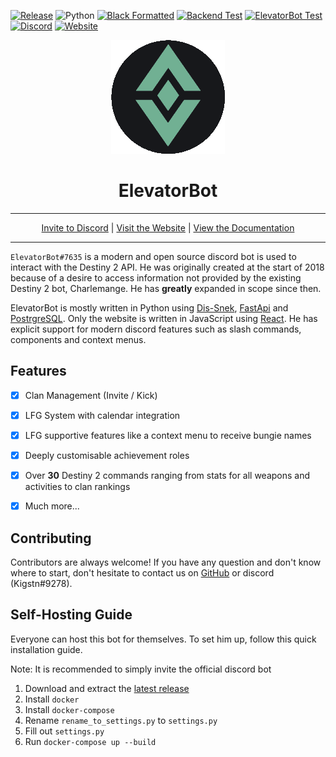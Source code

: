 [![Release](https://img.shields.io/github/v/release/LukasSchmid97/elevatorbot?label=Version&logo=github)](https://github.com/LukasSchmid97/elevatorbot/releases)
![Python](https://img.shields.io/badge/Python-3.10+-1081c1?logo=python)
[![Black Formatted](https://img.shields.io/github/workflow/status/LukasSchmid97/elevatorbot/Black%20Formating/master?label=Black%20Format&logo=github)](https://github.com/LordOfPolls/dis_snek/actions/workflows/Backend_black.yml)
[![Backend Test](https://img.shields.io/github/workflow/status/LukasSchmid97/elevatorbot/Test%20Backend/master?label=Backend%20Tests&logo=github)](https://github.com/LordOfPolls/dis_snek/actions/workflows/Backend_pytest.yml)
[![ElevatorBot Test](https://img.shields.io/github/workflow/status/LukasSchmid97/elevatorbot/Test%20ElevatorBot/master?label=ElevatorBot%20Tests&logo=github)](https://github.com/LukasSchmid97/elevatorbot/actions/workflows/Elevator_pytest.yml)
[![Discord](https://img.shields.io/discord/669293365900214293?color=%235865F2&label=Descend%20Discord&logo=discord&logoColor=%235865F2)](https://discord.gg/descend)
[![Website](https://img.shields.io/badge/Website-elevatorbot.ch-0f80c0?logo=react)](https://elevatorbot.ch/)


<p align="center">
  <img src="https://raw.githubusercontent.com/LukasSchmid97/elevatorbot/master/logo.png" alt="ElevatorBot Logo">
</p>
<h1 align="center">
    ElevatorBot
</h1>

---
<div align="center">
    <a href="# todo url">Invite to Discord</a> | <a href="https://elevatorbot.ch/">Visit the Website</a> | <a href="# todo url">View the Documentation</a>
</div>

---

`ElevatorBot#7635` is a modern and open source discord bot is used to interact with the Destiny 2 API. He was originally created at the start of 2018 because of a desire to access information not provided by the existing Destiny 2 bot, Charlemange. He has **greatly** expanded in scope since then.

ElevatorBot is mostly written in Python using [Dis-Snek](https://github.com/Discord-Snake-Pit/Dis-Snek), [FastApi](https://github.com/tiangolo/fastapi/) and [PostrgreSQL](https://github.com/postgres/postgres). Only the website is written in JavaScript using [React](https://github.com/facebook/react). He has explicit support for modern discord features such as slash commands, components and context menus.


## Features
-[x] Clan Management (Invite / Kick)
-[x] LFG System with calendar integration
-[x] LFG supportive features like a context menu to receive bungie names
-[x] Deeply customisable achievement roles
-[x] Over **30** Destiny 2 commands ranging from stats for all weapons and activities to clan rankings
-[x] Much more...


## Contributing
Contributors are always welcome!
If you have any question and don't know where to start, don't hesitate to contact us on [GitHub](https://github.com/Kigstn) or discord (Kigstn#9278).


## Self-Hosting Guide
Everyone can host this bot for themselves. To set him up, follow this quick installation guide.

Note: It is recommended to simply invite the official discord bot

1) Download and extract the [latest release](https://github.com/LukasSchmid97/elevatorbot/releases)
2) Install `docker`
3) Install `docker-compose`
4) Rename `rename_to_settings.py` to `settings.py`
5) Fill out `settings.py`
6) Run `docker-compose up --build`
